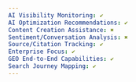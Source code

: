 ```yaml
---
AI Visibility Monitoring: ✔
AI Optimization Recommendations: ✔
Content Creation Assistance: ✖
Sentiment/Conversation Analysis: ✖
Source/Citation Tracking: ✔
Enterprise Focus: ✔
GEO End-to-End Capabilities: ✔
Search Journey Mapping: ✔
---
```

